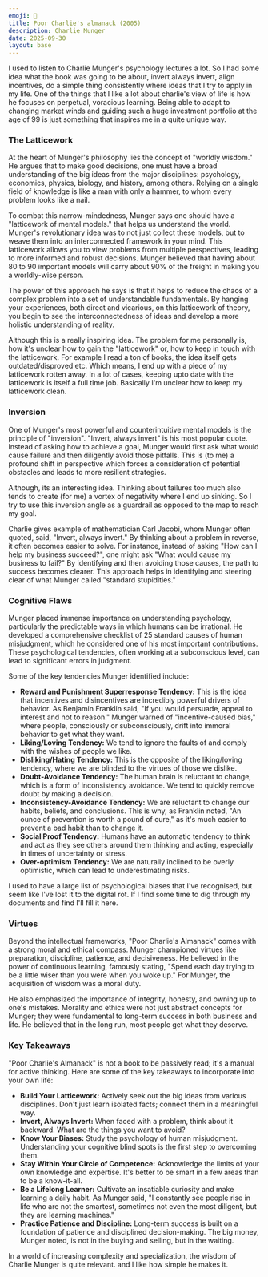 ```yaml
---
emoji: 📇
title: Poor Charlie's almanack (2005)
description: Charlie Munger
date: 2025-09-30
layout: base
---
```



I used to listen to Charlie Munger's psychology lectures a lot. So I had some idea what the book was going to be about, invert always invert, align incentives, do a simple thing consistently where ideas that I try to apply in my life. One of the things that I like a lot about charlie's view of life is how he focuses on perpetual, voracious learning. Being able to adapt to changing market winds and guiding such a huge investment portfolio at the age of 99 is just something that inspires me in a quite unique way.

### The Latticework 

At the heart of Munger's philosophy lies the concept of "worldly wisdom." He argues that to make good decisions, one must have a broad understanding of the big ideas from the major disciplines: psychology, economics, physics, biology, and history, among others. Relying on a single field of knowledge is like a man with only a hammer, to whom every problem looks like a nail.

To combat this narrow-mindedness, Munger says one should have a "latticework of mental models." that helps us understand the world. 
Munger's revolutionary idea was to not just collect these models, but to weave them into an interconnected framework in your mind. This latticework allows you to view problems from multiple perspectives, leading to more informed and robust decisions. Munger believed that having about 80 to 90 important models will carry about 90% of the freight in making you a worldly-wise person.

The power of this approach he says is that it helps to reduce the chaos of a complex problem into a set of understandable fundamentals. By hanging your experiences, both direct and vicarious, on this latticework of theory, you begin to see the interconnectedness of ideas and develop a more holistic understanding of reality.

Although this is a really inspiring idea. The problem for me personally is, how it's unclear how to gain the "latticework" or, how to keep in touch with the latticework. For example I read a ton of books, the idea itself gets outdated/disproved etc. Which means, I end up with a piece of my latticework rotten away. In a lot of cases, keeping upto date with the latticework is itself a full time job. Basically I'm unclear how to keep my latticework clean.

### Inversion

One of Munger's most powerful and counterintuitive mental models is the principle of "inversion". "Invert, always invert" is his most popular quote. Instead of asking how to achieve a goal, Munger would first ask what would cause failure and then diligently avoid those pitfalls. This is (to me) a profound shift in perspective which forces a consideration of potential obstacles and leads to more resilient strategies.

Although, its an interesting idea. Thinking about failures too much also tends to create (for me) a vortex of negativity where I end up sinking. So I try to use this inversion angle as a guardrail as opposed to the map to reach my goal.

Charlie gives example of mathematician Carl Jacobi, whom Munger often quoted, said, "Invert, always invert." By thinking about a problem in reverse, it often becomes easier to solve. For instance, instead of asking "How can I help my business succeed?", one might ask "What would cause my business to fail?" By identifying and then avoiding those causes, the path to success becomes clearer. This approach helps in identifying and steering clear of what Munger called "standard stupidities."

### Cognitive Flaws

Munger placed immense importance on understanding psychology, particularly the predictable ways in which humans can be irrational. He developed a comprehensive checklist of 25 standard causes of human misjudgment, which he considered one of his most important contributions. These psychological tendencies, often working at a subconscious level, can lead to significant errors in judgment.

Some of the key tendencies Munger identified include:

*   **Reward and Punishment Superresponse Tendency:** This is the idea that incentives and disincentives are incredibly powerful drivers of behavior. As Benjamin Franklin said, "If you would persuade, appeal to interest and not to reason." Munger warned of "incentive-caused bias," where people, consciously or subconsciously, drift into immoral behavior to get what they want.
*   **Liking/Loving Tendency:** We tend to ignore the faults of and comply with the wishes of people we like.
*   **Disliking/Hating Tendency:** This is the opposite of the liking/loving tendency, where we are blinded to the virtues of those we dislike.
*   **Doubt-Avoidance Tendency:** The human brain is reluctant to change, which is a form of inconsistency avoidance. We tend to quickly remove doubt by making a decision.
*   **Inconsistency-Avoidance Tendency:** We are reluctant to change our habits, beliefs, and conclusions. This is why, as Franklin noted, "An ounce of prevention is worth a pound of cure," as it's much easier to prevent a bad habit than to change it.
*   **Social Proof Tendency:** Humans have an automatic tendency to think and act as they see others around them thinking and acting, especially in times of uncertainty or stress.
*   **Over-optimism Tendency:** We are naturally inclined to be overly optimistic, which can lead to underestimating risks.

I used to have a large list of psychological biases that I've recognised, but seem like I've lost it to the digital rot. If I find some time to dig through my documents and find I'll fill it here.

### Virtues

Beyond the intellectual frameworks, "Poor Charlie's Almanack" comes with a strong moral and ethical compass. Munger championed virtues like preparation, discipline, patience, and decisiveness. He believed in the power of continuous learning, famously stating, "Spend each day trying to be a little wiser than you were when you woke up." For Munger, the acquisition of wisdom was a moral duty.

He also emphasized the importance of integrity, honesty, and owning up to one's mistakes. Morality and ethics were not just abstract concepts for Munger; they were fundamental to long-term success in both business and life. He believed that in the long run, most people get what they deserve.

### Key Takeaways 

"Poor Charlie's Almanack" is not a book to be passively read; it's a manual for active thinking. Here are some of the key takeaways to incorporate into your own life:

*   **Build Your Latticework:** Actively seek out the big ideas from various disciplines. Don't just learn isolated facts; connect them in a meaningful way.
*   **Invert, Always Invert:** When faced with a problem, think about it backward. What are the things you want to avoid?
*   **Know Your Biases:** Study the psychology of human misjudgment. Understanding your cognitive blind spots is the first step to overcoming them.
*   **Stay Within Your Circle of Competence:** Acknowledge the limits of your own knowledge and expertise. It's better to be smart in a few areas than to be a know-it-all.
*   **Be a Lifelong Learner:** Cultivate an insatiable curiosity and make learning a daily habit. As Munger said, "I constantly see people rise in life who are not the smartest, sometimes not even the most diligent, but they are learning machines."
*   **Practice Patience and Discipline:** Long-term success is built on a foundation of patience and disciplined decision-making. The big money, Munger noted, is not in the buying and selling, but in the waiting.

In a world of increasing complexity and specialization, the wisdom of Charlie Munger is quite relevant. and I like how simple he makes it.
